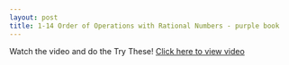 ```yaml
---
layout: post
title: 1-14 Order of Operations with Rational Numbers - purple book
---
```

Watch the video and do the Try These!
[Click here to view video](https://www.youtube.com/watch?v=_DhcVnruMRI)
